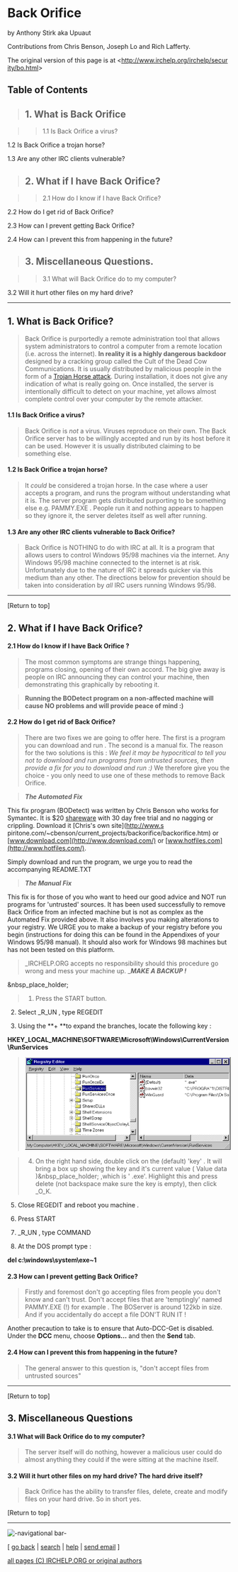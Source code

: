 # Back Orifice

by Anthony Stirk aka Upuaut

Contributions from Chris Benson, Joseph Lo and Rich Lafferty.

  
The original version of this page is at <[http://www.irchelp.org/irchelp/secur
ity/bo.html](http://www.irchelp.org/irchelp/security/bo.html)>

## Table of Contents

> ## 1. What is Back Orifice

> > 1.1 Is Back Orifice a virus?

1.2 Is Back Orifice a trojan horse?

1.3 Are any other IRC clients vulnerable?

> ## 2. What if I have Back Orifice?

> > 2.1 How do I know if I have Back Orifice?

2.2 How do I get rid of Back Orifice?

2.3 How can I prevent getting Back Orifice?

2.4 How can I prevent this from happening in the future?

> ## 3. Miscellaneous Questions.

> > 3.1 What will Back Orifice do to my computer?

3.2 Will it hurt other files on my hard drive?

* * *

## 1. What is Back Orifice?

> Back Orifice is purportedly a remote administration tool that allows system
administrators to control a computer from a remote location (i.e. across the
internet). **In reality it is a highly dangerous backdoor** designed by a
cracking group called the Cult of the Dead Cow Communications. It is usually
distributed by malicious people in the form of a [Trojan Horse
attack](trojan.html). During installation, it does not give any indication of
what is really going on. Once installed, the server is intentionally difficult
to detect on your machine, yet allows almost complete control over your
computer by the remote attacker.

#### 1.1 Is Back Orifice a virus?

> Back Orifice is _not_ a virus. Viruses reproduce on their own. The Back
Orifice server has to be willingly accepted and run by its host before it can
be used. However it is usually distributed claiming to be something else.

#### 1.2 Is Back Orifice a trojan horse?

> It _could_ be considered a trojan horse. In the case where a user accepts a
program, and runs the program without understanding what it is. The server
program gets distributed purporting to be something else e.g. PAMMY.EXE .
People run it and nothing appears to happen so they ignore it, the server
deletes itself as well after running.

#### 1.3 Are any other IRC clients vulnerable to Back Orifice?

> Back Orifice is NOTHING to do with IRC at all. It is a program that allows
users to control Windows 95/98 machines via the internet. Any Windows 95/98
machine connected to the internet is at risk. Unfortunately due to the nature
of IRC it spreads quicker via this medium than any other. The directions below
for prevention should be taken into consideration by _all_ IRC users running
Windows 95/98.

* * *

[Return to top]

## 2. What if I have Back Orifice?

#### 2.1 How do I know if I have Back Orifice ?

> The most common symptoms are strange things happening, programs closing,
opening of their own accord. The big give away is people on IRC announcing
they can control your machine, then demonstrating this graphically by
rebooting it.

>

> **Running the BODetect program on a non-affected machine will cause NO
problems and will provide peace of mind :)**

#### 2.2 How do I get rid of Back Orifice?

> There are two fixes we are going to offer here. The first is a program you
can download and run . The second is a manual fix. The reason for the two
solutions is this : _We feel it may be hypocritical to tell you not to
download and run programs from untrusted sources, then provide a fix for you
to download and run :)_ We therefore give you the choice - you only need to
use one of these methods to remove Back Orifice.

> **_The Automated Fix_**

  
This fix program (BODetect) was written by Chris Benson who works for
Symantec. It is $20 [shareware](/irchelp/misc/shareware.html) with 30 day free
trial and no nagging or crippling. Download it [Chris's own site](http://www.s
piritone.com/~cbenson/current_projects/backorifice/backorifice.htm) or
[www.download.com](http://www.download.com/) or
[www.hotfiles.com](http://www.hotfiles.com/).

  
Simply download and run the program, we urge you to read the accompanying
README.TXT

> **_The Manual Fix_**

  
This fix is for those of you who want to heed our good advice and NOT run
programs for 'untrusted' sources. It has been used successfully to remove Back
Orifice from an infected machine but is not as complex as the Automated Fix
provided above. It also involves you making alterations to your registry. We
URGE you to make a backup of your registry before you begin (instructions for
doing this can be found in the Appendixes of your Windows 95/98 manual). It
should also work for Windows 98 machines but has not been tested on this
platform.

> _IRCHELP.ORG accepts no responsibility should this procedure go wrong and
mess your machine up. _**_MAKE A BACKUP !_**

&nbsp_place_holder;

> 1. Press the START button.

2. Select _R_UN , type REGEDIT

3. Using the **+ **to expand the branches, locate the following key :

  
**HKEY_LOCAL_MACHINE\SOFTWARE\Microsoft\Windows\CurrentVersion\RunServices**

> ![](scrsht1.gif)

> 4. On the right hand side, double click on the (default) 'key' . It will
bring a box up showing the key and it's current value ( Value data
)&nbsp_place_holder; ,which is ' .exe'. Highlight this and press delete (not
backspace make sure the key is empty), then click _O_K.

5. Close REGEDIT and reboot you machine .

6. Press START

7. _R_UN , type COMMAND

8. At the DOS prompt type :

  
**del c:\windows\system\exe~1**

#### 2.3 How can I prevent getting Back Orifice?

> Firstly and foremost don't go accepting files from people you don't know and
can't trust. Don't accept files that are 'temptingly' named PAMMY.EXE (!) for
example . The BOServer is around 122kb in size. And if you accidentally do
accept a file DON'T RUN IT !

  
Another precaution to take is to ensure that Auto-DCC-Get is disabled. Under
the **DCC** menu, choose **Options...** and then the **Send** tab.

#### 2.4 How can I prevent this from happening in the future?

> The general answer to this question is, "don't accept files from untrusted
sources"

* * *

[Return to top]

## 3. Miscellaneous Questions

#### 3.1 What will Back Orifice do to my computer?

> The server itself will do nothing, however a malicious user could do almost
anything they could if the were sitting at the machine itself.

#### 3.2 Will it hurt other files on my hard drive? The hard drive itself?

> Back Orifice has the ability to transfer files, delete, create and modify
files on your hard drive. So in short yes.

[Return to top]

* * *

![-navigational bar-](/irchelp/Pix/ihnavbar.gif)

[ [go back](/irchelp/) | [search](/irchelp/search_engine.cgi) |
[help](/irchelp/help.html) | [send email](/irchelp/mail.cgi) ]

[all pages (C) IRCHELP.ORG or original authors](/irchelp/credit.html)

